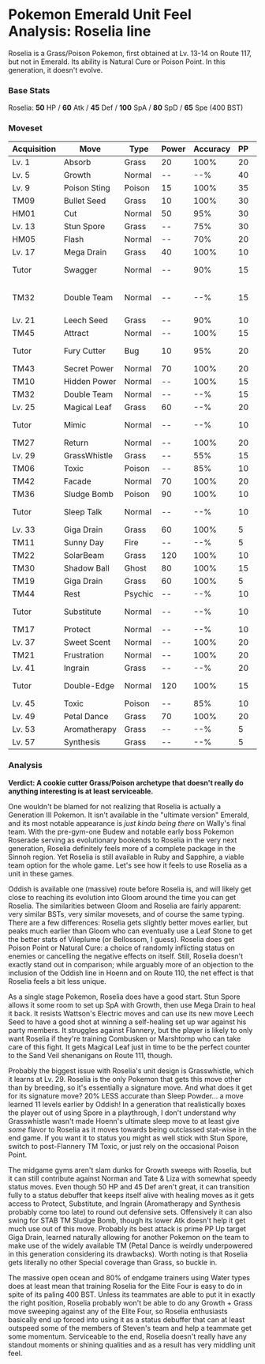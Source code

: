 # Pokemon Emerald Unit Feel Analysis: Roselia line

Roselia is a Grass/Poison Pokemon, first obtained at Lv. 13-14 on Route 117, but not in Emerald. Its ability is Natural Cure or Poison Point. In this generation, it doesn't evolve.

### Base Stats

Roselia: **50** HP / **60** Atk / **45** Def / **100** SpA / **80** SpD / **65** Spe (400 BST)

### Moveset

| Acquisition | Move         | Type    | Power | Accuracy | PP | Notes              |
|-------------|--------------|---------|-------|----------|----|--------------------|
| Lv. 1       | Absorb       | Grass   | 20    | 100%     | 20 |                    |
| Lv. 5       | Growth       | Normal  | --    | --%      | 40 |                    |
| Lv. 9       | Poison Sting | Poison  | 15    | 100%     | 35 |                    |
| TM09        | Bullet Seed  | Grass   | 10    | 100%     | 30 |                    |
| HM01        | Cut          | Normal  | 50    | 95%      | 30 |                    |
| Lv. 13      | Stun Spore   | Grass   | --    | 75%      | 30 |                    |
| HM05        | Flash        | Normal  | --    | 70%      | 20 |                    |
| Lv. 17      | Mega Drain   | Grass   | 40    | 100%     | 10 |                    |
| Tutor       | Swagger      | Normal  | --    | 90%      | 15 | Emerald only       |
| TM32        | Double Team  | Normal  | --    | --%      | 15 | Buy at Game Corner |
| Lv. 21      | Leech Seed   | Grass   | --    | 90%      | 10 |                    |
| TM45        | Attract      | Normal  | --    | 100%     | 15 |                    |
| Tutor       | Fury Cutter  | Bug     | 10    | 95%      | 20 | Emerald only       |
| TM43        | Secret Power | Normal  | 70    | 100%     | 20 |                    |
| TM10        | Hidden Power | Normal  | --    | 100%     | 15 |                    |
| TM32        | Double Team  | Normal  | --    | --%      | 15 |                    |
| Lv. 25      | Magical Leaf | Grass   | 60    | --%      | 20 |                    |
| Tutor       | Mimic        | Normal  | --    | --%      | 10 | Emerald only       |
| TM27        | Return       | Normal  | --    | 100%     | 20 |                    |
| Lv. 29      | GrassWhistle | Grass   | --    | 55%      | 15 |                    |
| TM06        | Toxic        | Poison  | --    | 85%      | 10 |                    |
| TM42        | Facade       | Normal  | 70    | 100%     | 20 |                    |
| TM36        | Sludge Bomb  | Poison  | 90    | 100%     | 10 |                    |
| Tutor       | Sleep Talk   | Normal  | --    | --%      | 10 | Emerald only       |
| Lv. 33      | Giga Drain   | Grass   | 60    | 100%     | 5  |                    |
| TM11        | Sunny Day    | Fire    | --    | --%      | 5  |                    |
| TM22        | SolarBeam    | Grass   | 120   | 100%     | 10 |                    |
| TM30        | Shadow Ball  | Ghost   | 80    | 100%     | 15 |                    |
| TM19        | Giga Drain   | Grass   | 60    | 100%     | 5  |                    |
| TM44        | Rest         | Psychic | --    | --%      | 10 |                    |
| Tutor       | Substitute   | Normal  | --    | --%      | 10 | Emerald only       |
| TM17        | Protect      | Normal  | --    | --%      | 10 |                    |
| Lv. 37      | Sweet Scent  | Normal  | --    | 100%     | 20 |                    |
| TM21        | Frustration  | Normal  | --    | 100%     | 20 |                    |
| Lv. 41      | Ingrain      | Grass   | --    | --%      | 20 |                    |
| Tutor       | Double-Edge  | Normal  | 120   | 100%     | 15 | Emerald only       |
| Lv. 45      | Toxic        | Poison  | --    | 85%      | 10 |                    |
| Lv. 49      | Petal Dance  | Grass   | 70    | 100%     | 20 |                    |
| Lv. 53      | Aromatherapy | Grass   | --    | --%      | 5  |                    |
| Lv. 57      | Synthesis    | Grass   | --    | --%      | 5  |                    |

### Analysis

**Verdict: A cookie cutter Grass/Poison archetype that doesn't really do anything interesting is at least serviceable.**

One wouldn't be blamed for not realizing that Roselia is actually a Generation III Pokemon. It isn't available in the "ultimate version" Emerald, and its most notable appearance is _just kinda being there_ on Wally's final team. With the pre-gym-one Budew and notable early boss Pokemon Roserade serving as evolutionary bookends to Roselia in the very next generation, Roselia definitely feels more of a complete package in the Sinnoh region. Yet Roselia is still available in Ruby and Sapphire, a viable team option for the whole game. Let's see how it feels to use Roselia as a unit in these games.

Oddish is available one (massive) route before Roselia is, and will likely get close to reaching its evolution into Gloom around the time you can get Roselia. The similarities between Gloom and Roselia are fairly apparent: very similar BSTs, very similar movesets, and of course the same typing. There are a few differences: Roselia gets slightly better moves earlier, but peaks much earlier than Gloom who can eventually use a Leaf Stone to get the better stats of Vileplume (or Bellossom, I guess). Roselia does get Poison Point or Natural Cure: a choice of randomly inflicting status on enemies or cancelling the negative effects on itself. Still, Roselia doesn't exactly stand out in comparison; while arguably more of an objection to the inclusion of the Oddish line in Hoenn and on Route 110, the net effect is that Roselia feels a bit less unique.

As a single stage Pokemon, Roselia does have a good start. Stun Spore allows it some room to set up SpA with Growth, then use Mega Drain to heal it back. It resists Wattson's Electric moves and can use its new move Leech Seed to have a good shot at winning a self-healing set up war against his party members. It struggles against Flannery, but the player is likely to only want Roselia if they're training Combusken or Marshtomp who can take care of this fight. It gets Magical Leaf just in time to be the perfect counter to the Sand Veil shenanigans on Route 111, though.

Probably the biggest issue with Roselia's unit design is Grasswhistle, which it learns at Lv. 29. Roselia is the only Pokemon that gets this move other than by breeding, so it's essentially a signature move. And what does it get for its signature move? 20% LESS accurate than Sleep Powder... a move learned 11 levels earlier by Oddish! In a generation that realistically boxes the player out of using Spore in a playthrough, I don't understand why Grasswhistle wasn't made Hoenn's ultimate sleep move to at least give _some_ flavor to Roselia as it moves towards being outclassed stat-wise in the end game. If you want it to status you might as well stick with Stun Spore, switch to post-Flannery TM Toxic, or just rely on the occasional Poison Point. 

The midgame gyms aren't slam dunks for Growth sweeps with Roselia, but it can still contribute against Norman and Tate & Liza with somewhat speedy status moves. Even though 50 HP and 45 Def aren't great, it can transition fully to a status debuffer that keeps itself alive with healing moves as it gets access to Protect, Substitute, and Ingrain (Aromatherapy and Synthesis probably come too late) to round out defensive sets. Offensively it can also swing for STAB TM Sludge Bomb, though its lower Atk doesn't help it get much use out of this move. Probably its best attack is prime PP Up target Giga Drain, learned naturally allowing for another Pokemon on the team to make use of the widely available TM (Petal Dance is weirdly underpowered in this generation considering its drawbacks). Worth noting is that Roselia gets literally no other Special coverage than Grass, so buckle in.

The massive open ocean and 80% of endgame trainers using Water types does at least mean that training Roselia for the Elite Four is easy to do in spite of its paling 400 BST. Unless its teammates are able to put it in exactly the right position, Roselia probably won't be able to do any Growth + Grass move sweeping against any of the Elite Four, so Roselia enthusiasts basically end up forced into using it as a status debuffer that can at least outspeed some of the members of Steven's team and help a teammate get some momentum. Serviceable to the end, Roselia doesn't really have any standout moments or shining qualities and as a result has very middling unit feel.